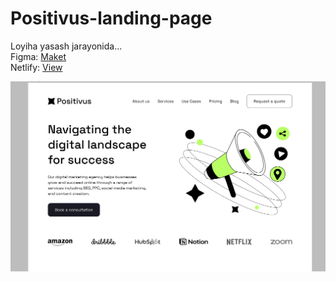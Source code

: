 # Positivus-landing-page
Loyiha yasash jarayonida...\
Figma: [Maket](https://www.figma.com/file/93Ki6yVOJDEeer2knAbj3z/Positivus-Landing-Page-Design-(Community)?node-id=341%3A327&mode=dev)\
Netlify: [View](https://positivus-bb.netlify.app/)


![open-enterprise](https://github.com/bekzodxudaybergenow/positivus-landing-page/blob/master/design/positivus.png)

